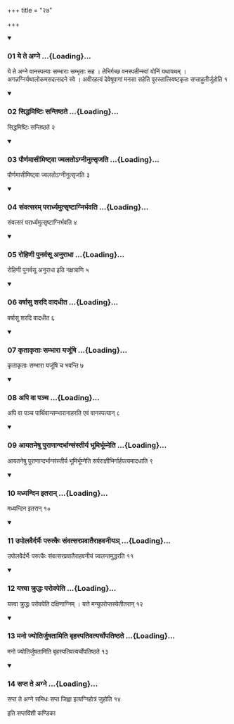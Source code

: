+++
title = "२७"

+++

<div class="js_include" includetitle="true" newlevelforh1="3" unfilled="" url="/vedAH_yajuH/taittirIyam/sUtram/ApastambaH/shrautam/vishvAsa-prastutiH/05/27/01_ye_te_agne.md">
<details open><summary><h3>01 ये ते अग्ने ...{Loading}...</h3></summary>

ये ते अग्ने वानस्पत्याः सम्भाराः सम्भृताः सह । तेभिर्गच्छ वनस्पतीन्स्वां योनिं यथायथम् । अगन्नग्निर्यथालोकमसदत्सदने स्वे । अवीरहत्यं देवेषूपागां मनसा सहेति पुरस्तात्स्विष्टकृतः सप्ताहुतीर्जुहोति १
</details>
</div>


<div class="js_include" includetitle="true" newlevelforh1="3" unfilled="" url="/vedAH_yajuH/taittirIyam/sUtram/ApastambaH/shrautam/vishvAsa-prastutiH/05/27/02_siddhamiShTiH_santiShThate.md">
<details open><summary><h3>02 सिद्धमिष्टिः सन्तिष्ठते ...{Loading}...</h3></summary>

सिद्धमिष्टिः सन्तिष्ठते २
</details>
</div>


<div class="js_include" includetitle="true" newlevelforh1="3" unfilled="" url="/vedAH_yajuH/taittirIyam/sUtram/ApastambaH/shrautam/vishvAsa-prastutiH/05/27/03_paurNamAsImiShTvA_jvalato-gnInutsRjati.md">
<details open><summary><h3>03 पौर्णमासीमिष्ट्वा ज्वलतोऽग्नीनुत्सृजति ...{Loading}...</h3></summary>

पौर्णमासीमिष्ट्वा ज्वलतोऽग्नीनुत्सृजति ३
</details>
</div>


<div class="js_include" includetitle="true" newlevelforh1="3" unfilled="" url="/vedAH_yajuH/taittirIyam/sUtram/ApastambaH/shrautam/vishvAsa-prastutiH/05/27/04_saMvatsaram_parArdhyamutsRShTAgnirbhavati.md">
<details open><summary><h3>04 संवत्सरम् परार्ध्यमुत्सृष्टाग्निर्भवति ...{Loading}...</h3></summary>

संवत्सरं परार्ध्यमुत्सृष्टाग्निर्भवति ४
</details>
</div>


<div class="js_include" includetitle="true" newlevelforh1="3" unfilled="" url="/vedAH_yajuH/taittirIyam/sUtram/ApastambaH/shrautam/vishvAsa-prastutiH/05/27/05_rohiNI_punarvasU_anurAdhA.md">
<details open><summary><h3>05 रोहिणी पुनर्वसू अनुराधा ...{Loading}...</h3></summary>

रोहिणी पुनर्वसू अनुराधा इति नक्षत्राणि ५
</details>
</div>


<div class="js_include" includetitle="true" newlevelforh1="3" unfilled="" url="/vedAH_yajuH/taittirIyam/sUtram/ApastambaH/shrautam/vishvAsa-prastutiH/05/27/06_varShAsu_sharadi_vAdadhIta.md">
<details open><summary><h3>06 वर्षासु शरदि वादधीत ...{Loading}...</h3></summary>

वर्षासु शरदि वादधीत ६
</details>
</div>


<div class="js_include" includetitle="true" newlevelforh1="3" unfilled="" url="/vedAH_yajuH/taittirIyam/sUtram/ApastambaH/shrautam/vishvAsa-prastutiH/05/27/07_kRtAkRtAH_sambhArA_yajUMShi.md">
<details open><summary><h3>07 कृताकृताः सम्भारा यजूंषि ...{Loading}...</h3></summary>

कृताकृताः सम्भारा यजूंषि च भवन्ति ७
</details>
</div>


<div class="js_include" includetitle="true" newlevelforh1="3" unfilled="" url="/vedAH_yajuH/taittirIyam/sUtram/ApastambaH/shrautam/vishvAsa-prastutiH/05/27/08_api_vA_pancha.md">
<details open><summary><h3>08 अपि वा पञ्च ...{Loading}...</h3></summary>

अपि वा पञ्च पार्थिवान्सम्भारानाहरति एवं वानस्पत्यान् ८
</details>
</div>


<div class="js_include" includetitle="true" newlevelforh1="3" unfilled="" url="/vedAH_yajuH/taittirIyam/sUtram/ApastambaH/shrautam/vishvAsa-prastutiH/05/27/09_AyataneShu_purANAndarbhAnsaMstIrya_bhUmirbhUmneti.md">
<details open><summary><h3>09 आयतनेषु पुराणान्दर्भान्संस्तीर्य भूमिर्भूम्नेति ...{Loading}...</h3></summary>

आयतनेषु पुराणान्दर्भान्संस्तीर्य भूमिर्भूम्नेति सर्पराज्ञीभिर्गार्हपत्यमादधाति ९
</details>
</div>


<div class="js_include" includetitle="true" newlevelforh1="3" unfilled="" url="/vedAH_yajuH/taittirIyam/sUtram/ApastambaH/shrautam/vishvAsa-prastutiH/05/27/10_madhyandina_itarAn.md">
<details open><summary><h3>10 मध्यन्दिन इतरान् ...{Loading}...</h3></summary>

मध्यन्दिन इतरान् १०
</details>
</div>


<div class="js_include" includetitle="true" newlevelforh1="3" unfilled="" url="/vedAH_yajuH/taittirIyam/sUtram/ApastambaH/shrautam/vishvAsa-prastutiH/05/27/11_upolavairdarbhaiH_parutkaiH_saMvatsarapravAtairAhavanIya~n.md">
<details open><summary><h3>11 उपोलवैर्दर्भैः परुत्कैः संवत्सरप्रवातैराहवनीयञ् ...{Loading}...</h3></summary>

उपोलवैर्दर्भैः परुत्कैः संवत्सरप्रवातैराहवनीयं ज्वलन्तमुद्धरति ११
</details>
</div>


<div class="js_include" includetitle="true" newlevelforh1="3" unfilled="" url="/vedAH_yajuH/taittirIyam/sUtram/ApastambaH/shrautam/vishvAsa-prastutiH/05/27/12_yattvA_kruddhaH_parovapeti.md">
<details open><summary><h3>12 यत्त्वा क्रुद्धः परोवपेति ...{Loading}...</h3></summary>

यत्त्वा क्रुद्धः परोवपेति दक्षिणाग्निम् । यत्ते मन्युपरोप्तस्येतीतरान् १२
</details>
</div>


<div class="js_include" includetitle="true" newlevelforh1="3" unfilled="" url="/vedAH_yajuH/taittirIyam/sUtram/ApastambaH/shrautam/vishvAsa-prastutiH/05/27/13_mano_jyotirjuShatAmiti_bRhaspativatyarchopatiShThate.md">
<details open><summary><h3>13 मनो ज्योतिर्जुषतामिति बृहस्पतिवत्यर्चोपतिष्ठते ...{Loading}...</h3></summary>

मनो ज्योतिर्जुषतामिति बृहस्पतिवत्यर्चोपतिष्ठते १३
</details>
</div>


<div class="js_include" includetitle="true" newlevelforh1="3" unfilled="" url="/vedAH_yajuH/taittirIyam/sUtram/ApastambaH/shrautam/vishvAsa-prastutiH/05/27/14_sapta_te_agne.md">
<details open><summary><h3>14 सप्त ते अग्ने ...{Loading}...</h3></summary>

सप्त ते अग्ने समिधः सप्त जिह्वा इत्यग्निहोत्रं जुहोति १४
</details>
</div>



  
इति सप्तविंशी कण्डिका 
